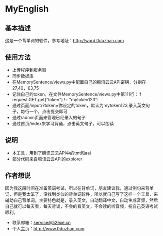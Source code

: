 # MyEnglish

## 基本描述
这是一个背单词的软件，参考地址：http://word.0duzhan.com

## 使用方法
* 上传程序到服务器
* 同步数据库
* 在MemorySentence/views.py中配置自己的腾讯云云API密钥，分别在27,40，63,75
* 记住自己的token，在文件MemorySentence/views.py中第111行：if request.GET.get("token") != "mytoken123":
* 通过页面/input/?token=你设定的token，默认为mytoken123,录入英文句子，每行一个，点击提交即可
* 通过/admin页面来管理已经录入的句子
* 通过首页/index来学习背诵，点击英文句子，可以朗读

## 说明
* 本工具，用到了腾讯云云API中的tmt和aai
* 部分代码来自腾讯云云API的explorer

## 作者想说
因为我这段时间在准备英语考试，所以在背单词，朋友建议我，通过例句来背单词，但是我太笨了，没找到类似的背单词软件，所以就自己写了这样一个工具，来辅助自己背单词，主要特色就是，录入英文，自动翻译中文，自动生成音频，然后自己就可以每天看，每天背诵，不会的看英文，不会读的听音频，祝自己英语考试顺利。
* 联系邮箱：service@52exe.cn
* 个人主页：http://www.0duzhan.com
